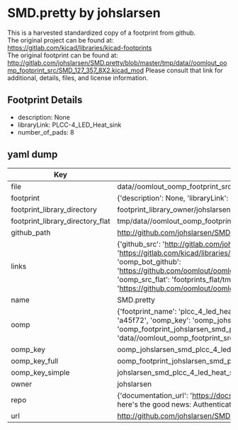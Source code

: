 # SMD.pretty by johslarsen  
This is a harvested standardized copy of a footprint from github.  
The original project can be found at:  
https://gitlab.com/kicad/libraries/kicad-footprints  
The original footprint can be found at:
http://gitlab.com/johslarsen/SMD.pretty/blob/master/tmp/data//oomlout_oomp_footprint_src/SMD_127_357_8X2.kicad_mod
Please consult that link for additional, details, files, and license information.  
## Footprint Details
* description: None  
* libraryLink: PLCC-4_LED_Heat_sink  
* number_of_pads: 8  
## yaml dump  
| Key | Value |  
| --- | --- |  
| file | data//oomlout_oomp_footprint_src/SMD.pretty/PLCC-4_LED_Heat_sink.kicad_mod |  
| footprint | {'description': None, 'libraryLink': 'PLCC-4_LED_Heat_sink', 'number_of_pads': 8} |  
| footprint_library_directory | footprint_library_owner/johslarsen_SMD.pretty |  
| footprint_library_directory_flat | tmp/data//oomlout_oomp_footprint_src/footprints_flat/johslarsen_smd_plcc_4_led_heat_sink/working |  
| github_path | http://github.com/johslarsen/SMD.pretty/blob/master/tmp/data//oomlout_oomp_footprint_src/PLCC-4_LED_Heat_sink.kicad_mod |  
| links | {'github_src': 'http://gitlab.com/johslarsen/SMD.pretty/blob/master/tmp/data//oomlout_oomp_footprint_src/SMD_127_357_8X2.kicad_mod', 'github_src_repo': 'https://gitlab.com/kicad/libraries/kicad-footprints', 'oomp_bot': 'tmp/data//oomlout_oomp_footprint_src/footprints/johslarsen_smd_plcc_4_led_heat_sink/working', 'oomp_bot_github': 'https://github.com/oomlout/oomlout_oomp_footprint_bot/tree/main/tmp/data//oomlout_oomp_footprint_src/footprints/johslarsen_smd_plcc_4_led_heat_sink/working', 'oomp_src_flat': 'footprints_flat/tmp/data//oomlout_oomp_footprint_src/footprints_flat/johslarsen_smd_plcc_4_led_heat_sink/working', 'oomp_src_flat_github': 'https://github.com/oomlout/oomlout_oomp_footprint_src/tree/main/tmp/data//oomlout_oomp_footprint_src/footprints_flat/johslarsen_smd_plcc_4_led_heat_sink/working'} |  
| name | SMD.pretty |  
| oomp | {'footprint_name': 'plcc_4_led_heat_sink', 'library_name': 'smd', 'md5': 'a45f72ed154cd86af2a3cef8b7bd6f29', 'md5_10': 'a45f72ed15', 'md5_5': 'a45f7', 'md5_6': 'a45f72', 'oomp_key': 'oomp_johslarsen_smd_plcc_4_led_heat_sink', 'oomp_key_extra': 'oomp_footprint_johslarsen_smd_plcc_4_led_heat_sink', 'oomp_key_full': 'oomp_footprint_johslarsen_smd_plcc_4_led_heat_sink_a45f72', 'oomp_key_simple': 'johslarsen_smd_plcc_4_led_heat_sink', 'original_filename': 'data//oomlout_oomp_footprint_src/SMD.pretty/PLCC-4_LED_Heat_sink.kicad_mod', 'owner_name': 'johslarsen'} |  
| oomp_key | oomp_johslarsen_smd_plcc_4_led_heat_sink |  
| oomp_key_full | oomp_footprint_johslarsen_smd_plcc_4_led_heat_sink |  
| oomp_key_simple | johslarsen_smd_plcc_4_led_heat_sink |  
| owner | johslarsen |  
| repo | {'documentation_url': 'https://docs.github.com/rest/overview/resources-in-the-rest-api#rate-limiting', 'message': "API rate limit exceeded for 84.66.142.224. (But here's the good news: Authenticated requests get a higher rate limit. Check out the documentation for more details.)"} |  
| url | http://github.com/johslarsen/SMD.pretty |  

